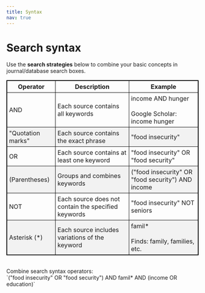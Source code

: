 ```yaml
---
title: Syntax
nav: true
---
```

<!--# [Research Question to Basic Concepts](#basic-concepts)

Before searching for information related to our research question, you first need to identify your topic's `basic concepts` and their `synonyms or other keywords`.

**Sample topic**: What factors do families experiencing food insecurity in Latah County (Idaho) believe contribute most to their situations?

<style>
table, th, td { 
border: 1px solid black;
border-collapse: collapse;
}
th, td {
padding: 5px;
}
tr:nth-child(even) {background-color: #f2f2f2;}
</style>

Step 1: Identify the basic concepts | Step 2: List synonyms or other keywords 
---------| -----------
factors | income, education, socioeconomic status, health care costs, child care costs, age
families | parents with children, households
food insecurity | food security, hunger, starvation
Latah County | Idaho, United States, rural

<br>-->
# Search syntax

Use the **search strategies** below to combine your basic concepts in journal/database search boxes.

<style>
table, th, td { 
border: 1px solid black;
border-collapse: collapse;
}
th, td {
padding: 5px;
}
tr:nth-child(even) {background-color: #f2f2f2;}
</style>

Operator | Description | Example 
---------| ----------- | -------
AND | Each source contains all keywords | income AND hunger<br><br>Google Scholar: income hunger
"Quotation marks" | Each source contains the exact phrase | "food insecurity"
OR | Each source contains at least one keyword | "food insecurity" OR "food security"
(Parentheses) | Groups and combines keywords | ("food insecurity" OR "food security") AND income
NOT | Each source does not contain the specified keywords | "food insecurity" NOT seniors
Asterisk (*) | Each source includes variations of the keyword | famil*<br><br>Finds: family, families, etc.

<br>
Combine search syntax operators:
<br>
`("food insecurity" OR "food security") AND famil* AND (income OR education)`
